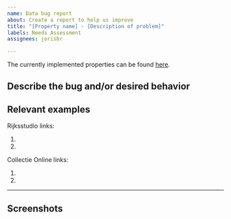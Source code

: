 ```yaml
---
name: Data bug report
about: Create a report to help us improve
title: "[Property name] - [Description of problem]"
labels: Needs Assessment
assignees: jorisbr

---
```


The currently implemented properties can be found [here](https://github.com/Q42/Rijksmuseum.CollectieOnline.SparqlBook.Issue.Tracking/blob/main/properties.md).

## Describe the bug and/or desired behavior

## Relevant examples

Rijksstudio links:

1.
2.

Collectie Online links:

1.
2.

---
## Screenshots
